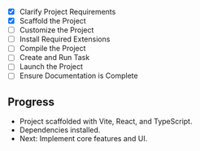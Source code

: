 - [x] Clarify Project Requirements
- [x] Scaffold the Project
- [ ] Customize the Project
- [ ] Install Required Extensions
- [ ] Compile the Project
- [ ] Create and Run Task
- [ ] Launch the Project
- [ ] Ensure Documentation is Complete

## Progress
- Project scaffolded with Vite, React, and TypeScript.
- Dependencies installed.
- Next: Implement core features and UI.
